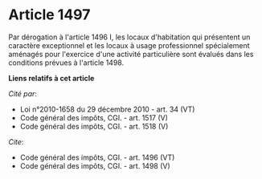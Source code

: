 # Article 1497

Par dérogation à l'article 1496 I, les locaux d'habitation qui présentent un caractère exceptionnel et les locaux à usage
professionnel spécialement aménagés pour l'exercice d'une activité particulière sont évalués dans les conditions prévues à
l'article 1498.

**Liens relatifs à cet article**

_Cité par_:

  - Loi n°2010-1658 du 29 décembre 2010 - art. 34 (VT)
  - Code général des impôts, CGI. - art. 1517 (V)
  - Code général des impôts, CGI. - art. 1518 (V)

_Cite_:

  - Code général des impôts, CGI. - art. 1496 (VT)
  - Code général des impôts, CGI. - art. 1498 (V)

